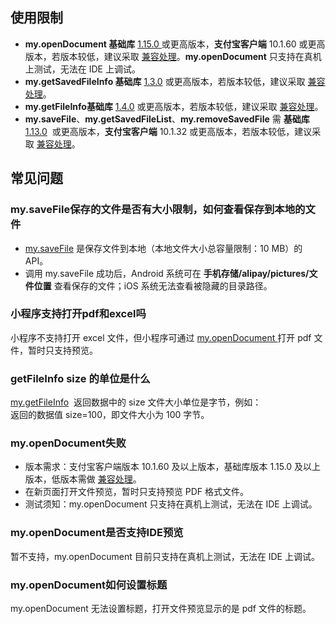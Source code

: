 ## 使用限制
- **my.openDocument 基础库** [1.15.0 ](https://opendocs.alipay.com/mini/framework/lib)或更高版本，**支付宝客户端** 10.1.60 或更高版本，若版本较低，建议采取 [兼容处理](https://opendocs.alipay.com/mini/framework/compatibility)。**my.openDocument** 只支持在真机上测试，无法在 IDE 上调试。
- **my.getSavedFileInfo 基础库** [1.3.0](https://opendocs.alipay.com/mini/framework/lib) 或更高版本，若版本较低，建议采取 [兼容处理](https://opendocs.alipay.com/mini/framework/compatibility)。
- **my.getFileInfo基础库** [1.4.0](https://opendocs.alipay.com/mini/framework/lib) 或更高版本，若版本较低，建议采取 [兼容处理](https://opendocs.alipay.com/mini/framework/compatibility)。
- **my.saveFile**、**my.getSavedFileList**、**my.removeSavedFile** 需 **基础库** [1.13.0](https://opendocs.alipay.com/mini/framework/lib)  或更高版本，**支付宝客户端** 10.1.32 或更高版本，若版本较低，建议采取 [兼容处理](https://opendocs.alipay.com/mini/framework/compatibility)。 

## 常见问题

### my.saveFile保存的文件是否有大小限制，如何查看保存到本地的文件

- [my.saveFile](https://opendocs.alipay.com/mini/api/xbll1q) 是保存文件到本地（本地文件大小总容量限制：10 MB）的 API。
- 调用 my.saveFile 成功后，Android 系统可在 **手机存储/alipay/pictures/文件位置** 查看保存的文件；iOS 系统无法查看被隐藏的目录路径。 

### 小程序支持打开pdf和excel吗
小程序不支持打开 excel 文件，但小程序可通过 [my.openDocument ](https://opendocs.alipay.com/mini/api/mwpprc)打开 pdf 文件，暂时只支持预览。 

### getFileInfo size 的单位是什么
[my.getFileInfo](https://opendocs.alipay.com/mini/api/file)  返回数据中的 size 文件大小单位是字节，例如：<br />返回的数据值  size=100，即文件大小为 100 字节。 

### my.openDocument失败

- 版本需求：支付宝客户端版本 10.1.60 及以上版本，基础库版本 1.15.0 及以上版本，低版本需做 [兼容处理](https://opendocs.alipay.com/mini/framework/compatibility)。
- 在新页面打开文件预览，暂时只支持预览 PDF 格式文件。
- 测试须知：my.openDocument 只支持在真机上测试，无法在 IDE 上调试。 

### my.openDocument是否支持IDE预览
暂不支持，my.openDocument 目前只支持在真机上测试，无法在 IDE 上调试。 

### my.openDocument如何设置标题
my.openDocument 无法设置标题，打开文件预览显示的是 pdf 文件的标题。<br /> 
